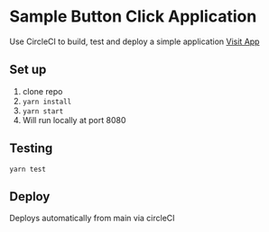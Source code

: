 # Sample Button Click Application
Use CircleCI to build, test and deploy a simple application
[Visit App](https://joke-button-app.herokuapp.com/)

## Set up
1. clone repo
2. `yarn install`
3. `yarn start`
4. Will run locally at port 8080

## Testing
```
yarn test
```

## Deploy
Deploys automatically from main via circleCI

